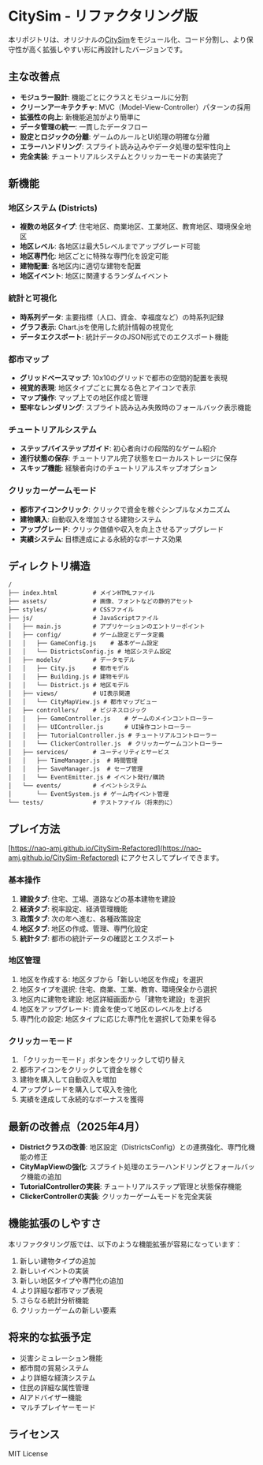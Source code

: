 # CitySim - リファクタリング版

本リポジトリは、オリジナルの[CitySim](https://github.com/nao-amj/CitySim)をモジュール化、コード分割し、より保守性が高く拡張しやすい形に再設計したバージョンです。

## 主な改善点

- **モジュラー設計**: 機能ごとにクラスとモジュールに分割
- **クリーンアーキテクチャ**: MVC（Model-View-Controller）パターンの採用
- **拡張性の向上**: 新機能追加がより簡単に
- **データ管理の統一**: 一貫したデータフロー
- **設定とロジックの分離**: ゲームのルールとUI処理の明確な分離
- **エラーハンドリング**: スプライト読み込みやデータ処理の堅牢性向上
- **完全実装**: チュートリアルシステムとクリッカーモードの実装完了

## 新機能

### 地区システム (Districts)
- **複数の地区タイプ**: 住宅地区、商業地区、工業地区、教育地区、環境保全地区
- **地区レベル**: 各地区は最大5レベルまでアップグレード可能
- **地区専門化**: 地区ごとに特殊な専門化を設定可能
- **建物配置**: 各地区内に適切な建物を配置
- **地区イベント**: 地区に関連するランダムイベント

### 統計と可視化
- **時系列データ**: 主要指標（人口、資金、幸福度など）の時系列記録
- **グラフ表示**: Chart.jsを使用した統計情報の視覚化
- **データエクスポート**: 統計データのJSON形式でのエクスポート機能

### 都市マップ
- **グリッドベースマップ**: 10x10のグリッドで都市の空間的配置を表現
- **視覚的表現**: 地区タイプごとに異なる色とアイコンで表示
- **マップ操作**: マップ上での地区作成と管理
- **堅牢なレンダリング**: スプライト読み込み失敗時のフォールバック表示機能

### チュートリアルシステム
- **ステップバイステップガイド**: 初心者向けの段階的なゲーム紹介
- **進行状態の保存**: チュートリアル完了状態をローカルストレージに保存
- **スキップ機能**: 経験者向けのチュートリアルスキップオプション

### クリッカーゲームモード
- **都市アイコンクリック**: クリックで資金を稼ぐシンプルなメカニズム
- **建物購入**: 自動収入を増加させる建物システム
- **アップグレード**: クリック価値や収入を向上させるアップグレード
- **実績システム**: 目標達成による永続的なボーナス効果

## ディレクトリ構造

```
/
├── index.html          # メインHTMLファイル
├── assets/             # 画像、フォントなどの静的アセット
├── styles/             # CSSファイル
├── js/                 # JavaScriptファイル
│   ├── main.js         # アプリケーションのエントリーポイント
│   ├── config/         # ゲーム設定とデータ定義
│   │   ├── GameConfig.js    # 基本ゲーム設定
│   │   └── DistrictsConfig.js # 地区システム設定
│   ├── models/         # データモデル
│   │   ├── City.js     # 都市モデル
│   │   ├── Building.js # 建物モデル
│   │   └── District.js # 地区モデル
│   ├── views/          # UI表示関連
│   │   └── CityMapView.js # 都市マップビュー
│   ├── controllers/    # ビジネスロジック
│   │   ├── GameController.js    # ゲームのメインコントローラー
│   │   ├── UIController.js      # UI操作コントローラー
│   │   ├── TutorialController.js # チュートリアルコントローラー
│   │   └── ClickerController.js  # クリッカーゲームコントローラー
│   ├── services/       # ユーティリティとサービス
│   │   ├── TimeManager.js  # 時間管理
│   │   ├── SaveManager.js  # セーブ管理
│   │   └── EventEmitter.js # イベント発行/購読
│   └── events/         # イベントシステム
│       └── EventSystem.js # ゲーム内イベント管理
└── tests/              # テストファイル（将来的に）
```

## プレイ方法

[https://nao-amj.github.io/CitySim-Refactored](https://nao-amj.github.io/CitySim-Refactored) にアクセスしてプレイできます。

### 基本操作
1. **建設タブ**: 住宅、工場、道路などの基本建物を建設
2. **経済タブ**: 税率設定、経済管理機能
3. **政策タブ**: 次の年へ進む、各種政策設定
4. **地区タブ**: 地区の作成、管理、専門化設定
5. **統計タブ**: 都市の統計データの確認とエクスポート

### 地区管理
1. 地区を作成する: 地区タブから「新しい地区を作成」を選択
2. 地区タイプを選択: 住宅、商業、工業、教育、環境保全から選択
3. 地区内に建物を建設: 地区詳細画面から「建物を建設」を選択
4. 地区をアップグレード: 資金を使って地区のレベルを上げる
5. 専門化の設定: 地区タイプに応じた専門化を選択して効果を得る

### クリッカーモード
1. 「クリッカーモード」ボタンをクリックして切り替え
2. 都市アイコンをクリックして資金を稼ぐ
3. 建物を購入して自動収入を増加
4. アップグレードを購入して収入を強化
5. 実績を達成して永続的なボーナスを獲得

## 最新の改善点（2025年4月）

- **Districtクラスの改善**: 地区設定（DistrictsConfig）との連携強化、専門化機能の修正
- **CityMapViewの強化**: スプライト処理のエラーハンドリングとフォールバック機能の追加
- **TutorialControllerの実装**: チュートリアルステップ管理と状態保存機能
- **ClickerControllerの実装**: クリッカーゲームモードを完全実装

## 機能拡張のしやすさ

本リファクタリング版では、以下のような機能拡張が容易になっています：

1. 新しい建物タイプの追加
2. 新しいイベントの実装
3. 新しい地区タイプや専門化の追加
4. より詳細な都市マップ表現
5. さらなる統計分析機能
6. クリッカーゲームの新しい要素

## 将来的な拡張予定

- 災害シミュレーション機能
- 都市間の貿易システム
- より詳細な経済システム
- 住民の詳細な属性管理
- AIアドバイザー機能
- マルチプレイヤーモード

## ライセンス

MIT License
